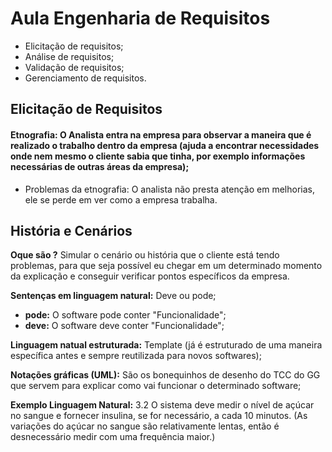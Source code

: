 # Aula Engenharia de Requisitos

* Elicitação de requisitos;
* Análise de requisitos;
* Validação de requisitos;
* Gerenciamento de requisitos.

## Elicitação de Requisitos

#### **Etnografia:** O Analista entra na empresa para observar a maneira que é realizado o trabalho dentro da empresa **(ajuda a encontrar necessidades onde nem mesmo o cliente sabia que tinha, por exemplo informações necessárias de outras áreas da empresa)**;

- Problemas da etnografia: O analista não presta atenção em melhorias, ele se perde em ver como a empresa trabalha.

## História e Cenários

**Oque são ?** Simular o cenário ou história que o cliente está tendo problemas, para que seja possível eu chegar em um determinado momento da explicação e conseguir verificar pontos específicos da empresa.

**Sentenças em linguagem natural:** Deve ou pode;

- **pode:** O software pode conter "Funcionalidade";
- **deve:** O software deve conter "Funcionalidade";

**Linguagem natual estruturada:** Template (já é estruturado de uma maneira específica antes e sempre reutilizada para novos softwares);

**Notações gráficas (UML):** São os bonequinhos de desenho do TCC do GG que servem para explicar como vai funcionar o determinado software;

**Exemplo Linguagem Natural:** 3.2 O sistema deve medir o nível de açúcar no sangue e fornecer insulina, se for necessário, a cada 10 minutos. (As variações do açúcar no sangue são relativamente lentas, então é desnecessário medir com uma frequência maior.)